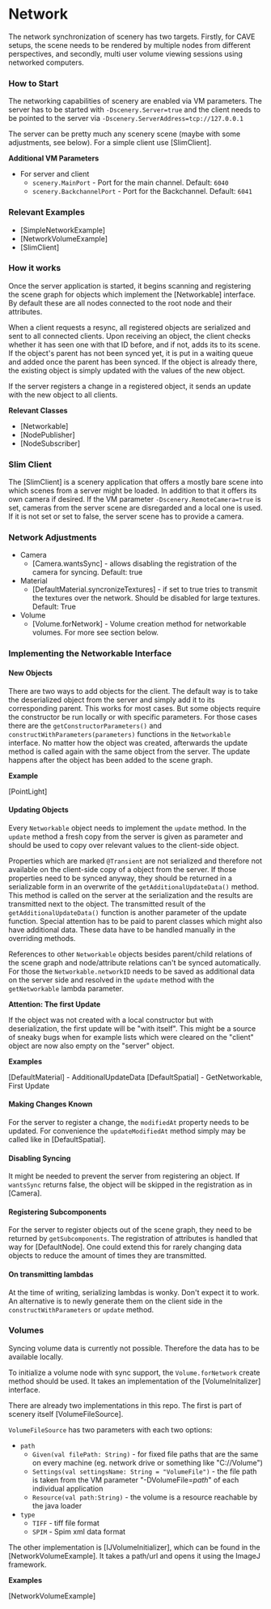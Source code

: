 # Network

The network synchronization of scenery has two targets. Firstly, for CAVE setups, the scene needs to be rendered by multiple nodes from different perspectives, and secondly, multi user volume viewing sessions using networked computers.

### How to Start

The networking capabilities of scenery are enabled via VM parameters. The server has to be started with `-Dscenery.Server=true` and the client needs to be pointed to the server via `-Dscenery.ServerAddress=tcp://127.0.0.1`

The server can be pretty much any scenery scene (maybe with some adjustments, see below). For a simple client use \[SlimClient].

**Additional VM Parameters**

* For server and client
  * `scenery.MainPort` - Port for the main channel. Default: `6040`
  * `scenery.BackchannelPort` - Port for the Backchannel. Default: `6041`

### Relevant Examples

* \[SimpleNetworkExample]
* \[NetworkVolumeExample]
* \[SlimClient]

### How it works

Once the server application is started, it begins scanning and registering the scene graph for objects which implement the \[Networkable] interface. By default these are all nodes connected to the root node and their attributes.

When a client requests a resync, all registered objects are serialized and sent to all connected clients. Upon receiving an object, the client checks whether it has seen one with that ID before, and if not, adds its to its scene. If the object's parent has not been synced yet, it is put in a waiting queue and added once the parent has been synced. If the object is already there, the existing object is simply updated with the values of the new object.

If the server registers a change in a registered object, it sends an update with the new object to all clients.

**Relevant Classes**

* \[Networkable]
* \[NodePublisher]
* \[NodeSubscriber]

### Slim Client

The \[SlimClient] is a scenery application that offers a mostly bare scene into which scenes from a server might be loaded. In addition to that it offers its own camera if desired. If the VM parameter `-Dscenery.RemoteCamera=true` is set, cameras from the server scene are disregarded and a local one is used. If it is not set or set to false, the server scene has to provide a camera.

### Network Adjustments

* Camera
  * \[Camera.wantsSync] - allows disabling the registration of the camera for syncing. Default: true
* Material
  * \[DefaultMaterial.syncronizeTextures] - if set to true tries to transmit the textures over the network. Should be disabled for large textures. Default: True
* Volume
  * \[Volume.forNetwork] - Volume creation method for networkable volumes. For more see section below.

### Implementing the Networkable Interface

#### New Objects

There are two ways to add objects for the client. The default way is to take the deserialized object from the server and simply add it to its corresponding parent. This works for most cases. But some objects require the constructor be run locally or with specific parameters. For those cases there are the `getConstructorParameters()` and `constructWithParameters(parameters)` functions in the `Networkable` interface. No matter how the object was created, afterwards the update method is called again with the same object from the server. The update happens after the object has been added to the scene graph.

**Example**

\[PointLight]

#### Updating Objects

Every `Networkable` object needs to implement the `update` method. In the `update` method a fresh copy from the server is given as parameter and should be used to copy over relevant values to the client-side object.

Properties which are marked `@Transient` are not serialized and therefore not available on the client-side copy of a object from the server. If those properties need to be synced anyway, they should be returned in a serializable form in an overwrite of the `getAdditionalUpdateData()` method. This method is called on the server at the serialization and the results are transmitted next to the object. The transmitted result of the `getAdditionalUpdateData()` function is another parameter of the update function. Special attention has to be paid to parent classes which might also have additional data. These data have to be handled manually in the overriding methods.

References to other `Networkable` objects besides parent/child relations of the scene graph and node/attribute relations can't be synced automatically. For those the `Networkable.networkID` needs to be saved as additional data on the server side and resolved in the `update` method with the `getNetworkable` lambda parameter.

**Attention: The first Update**

If the object was not created with a local constructor but with deserialization, the first update will be "with itself". This might be a source of sneaky bugs when for example lists which were cleared on the "client" object are now also empty on the "server" object.

**Examples**

\[DefaultMaterial] - AdditionalUpdateData \[DefaultSpatial] - GetNetworkable, First Update

#### Making Changes Known

For the server to register a change, the `modifiedAt` property needs to be updated. For convenience the `updateModifiedAt` method simply may be called like in \[DefaultSpatial].

#### Disabling Syncing

It might be needed to prevent the server from registering an object. If `wantsSync` returns false, the object will be skipped in the registration as in \[Camera].

#### Registering Subcomponents

For the server to register objects out of the scene graph, they need to be returned by `getSubcomponents`. The registration of attributes is handled that way for \[DefaultNode]. One could extend this for rarely changing data objects to reduce the amount of times they are transmitted.

#### On transmitting lambdas

At the time of writing, serializing lambdas is wonky. Don't expect it to work. An alternative is to newly generate them on the client side in the `constructWithParameters` or `update` method.

### Volumes

Syncing volume data is currently not possible. Therefore the data has to be available locally.

To initialize a volume node with sync support, the `Volume.forNetwork` create method should be used. It takes an implementation of the \[VolumeInitalizer] interface.

There are already two implementations in this repo. The first is part of scenery itself \[VolumeFileSource].

`VolumeFileSource` has two parameters with each two options:

* `path`
  * `Given(val filePath: String)` - for fixed file paths that are the same on every machine (eg. network drive or something like "C://Volume")
  * `Settings(val settingsName: String = "VolumeFile")` - the file path is taken from the VM parameter "-DVolumeFile=$path$" of each individual application
  * `Resource(val path:String)` - the volume is a resource reachable by the java loader
* `type`
  * `TIFF` - tiff file format
  * `SPIM` - Spim xml data format

The other implementation is \[IJVolumeInitializer], which can be found in the \[NetworkVolumeExample]. It takes a path/url and opens it using the ImageJ framework.

**Examples**

\[NetworkVolumeExample]
